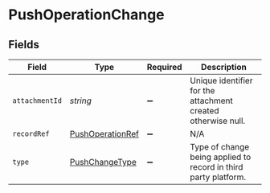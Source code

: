 # PushOperationChange


## Fields

| Field                                                           | Type                                                            | Required                                                        | Description                                                     |
| --------------------------------------------------------------- | --------------------------------------------------------------- | --------------------------------------------------------------- | --------------------------------------------------------------- |
| `attachmentId`                                                  | *string*                                                        | :heavy_minus_sign:                                              | Unique identifier for the attachment created otherwise null.    |
| `recordRef`                                                     | [PushOperationRef](../../models/shared/pushoperationref.md)     | :heavy_minus_sign:                                              | N/A                                                             |
| `type`                                                          | [PushChangeType](../../models/shared/pushchangetype.md)         | :heavy_minus_sign:                                              | Type of change being applied to record in third party platform. |